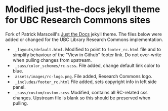 # Modified just-the-docs jekyll theme for UBC Research Commons sites
Fork of Patrick Marsceill's [Just the Docs](https://github.com/pmarsceill/just-the-docs) jekyll theme. The files below were added or changed for the UBC Library Research Commons implementation.

- ` _layouts/default.html`. Modified to point to `footer_rc.html` file and to simplify behaviour of the "View in Github" footer link. Do not over-write when pulling changes from upstream. 
- ` _sass/color_schemes/rc.scss`. File added, change default link color to blue.
- ` assets/images/rc-logo.png`. File added, Research Commons logo.
- ` _includes/footer_rc.html` File added, sets copyright info in left side panel.
- ` _sass/custom/custom.scss` Modified, contains all RC-related css changes. Upstream file is blank so this should be preserved when pulling.
